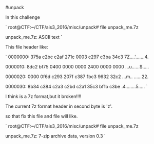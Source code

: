 #unpack

In this challenge

`
root@CTF:~/CTF/ais3_2016/misc/unpack# file unpack_me.7z 

unpack_me.7z: ASCII text
`

This file header like:

`
0000000: 375a c2bc c2af 271c 0003 c297 c3ba 34c3  7Z....'.......4.

0000010: 8dc2 bf75 0400 0000 0000 2400 0000 0000  ...u......$.....

0000020: 0000 0f6d c293 207f c387 1bc3 9632 32c2  ...m.. ......22.

0000030: 8b34 c384 c2a3 c2bd c2a1 35c3 bf1b c3be  .4........5.....
`

I think is a 7z format,but it broken!!!!

The current 7z format header in second byte is 'z'.

so that fix this file and file will like.

`
root@CTF:~/CTF/ais3_2016/misc/unpack# file unpack_me.7z 

unpack_me.7z: 7-zip archive data, version 0.3
`


